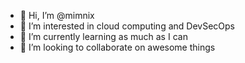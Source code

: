 - 👋 Hi, I’m @mimnix
- 👀 I’m interested in cloud computing and DevSecOps
- 🌱 I’m currently learning as much as I can
- 💞️ I’m looking to collaborate on awesome things
